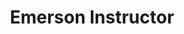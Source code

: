 ---
firstname: "Dominic"
lastname: "Olson"
group: "member"
title: "Emerson Instructor"
secondary: "Curriculum Developer"
pronouns: "he/him"
img: "dolson.jpg"
graduating_year: 2024
---